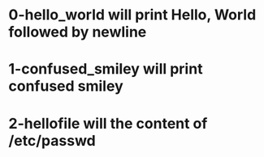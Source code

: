 # 0-hello_world will print Hello, World followed by newline
# 1-confused_smiley will print confused smiley
# 2-hellofile will the content of /etc/passwd
